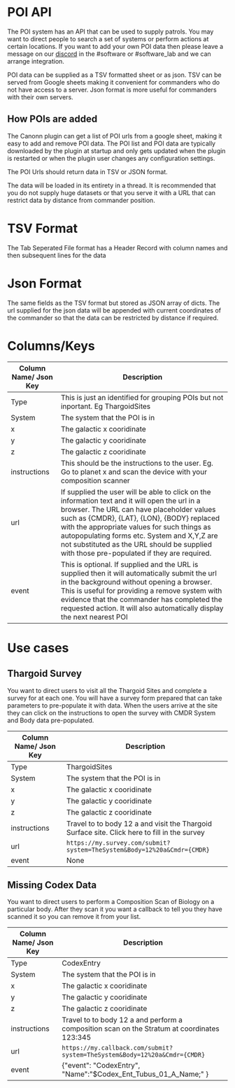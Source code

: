 # POI API
The POI system has an API that can be used to supply patrols. You may want to direct people to search a set of systems or perform actions at certain locations. If you want to add your own POI data then please leave a message on our [discord](https://canonn.fyi/discord) in the #software or #software_lab and we can arrange integration.

POI data can be supplied as a TSV formatted sheet or as json. TSV can be served from Google sheets making it convenient for commanders who do not have access to a server. Json format is more useful for commanders with their own servers. 

## How POIs are added
The Canonn plugin can get a list of POI urls from a google sheet, making it easy to add and remove POI data. The POI list and POI data are typically downloaded by the plugin at startup and only gets updated when the plugin is restarted or when the plugin user changes any configuration settings. 

The POI Urls should return data in TSV or JSON format. 

The data will be loaded in its entirety in a thread. It is recommended that you do not supply huge datasets or that you serve it with a URL that can restrict data by distance from commander position. 

# TSV Format

The Tab Seperated File format has a Header Record with column names and then subsequent lines for the data

# Json Format

The same fields as the TSV format but stored as JSON array of dicts. The url supplied for the json data will be appended with current coordinates of the commander so that the data can be restricted by distance if required. 

# Columns/Keys

| Column Name/ Json Key | Description |
| ----------- | ------------------------------------------------------------------- |
| Type | This is just an identified for grouping POIs but not inportant. Eg ThargoidSites |
| System | The system that the POI is in |
| x | The galactic x cooridinate |
| y | The galactic y cooridinate |
| z | The galactic z cooridinate |
| instructions | This should be the instructions to the user. Eg. Go to planet x and scan the device with your composition scanner |
| url | If supplied the user will be able to click on the information text and it will open the url in a browser. The URL can have placeholder values such as {CMDR}, {LAT}, {LON}, {BODY} replaced with the appropriate values for such things as autopopulating forms etc. System and X,Y,Z are not substituted as the URL should be supplied with those pre-populated if they are required.|
| event | This is optional. If supplied and the URL is supplied then it will automatically submit the url in the background without opening a browser. This is useful for providing a remove system with evidence that the commander has completed the requested action. It will also automatically display the next nearest POI |

# Use cases

## Thargoid Survey
You want to direct users to visit all the Thargoid Sites and complete a survey for at each one. You will have a survey form prepared that can take parameters to pre-populate it with data. When the users arrive at the site they can click on the instructions to open the survey with CMDR System and Body data pre-populated. 

| Column Name/ Json Key | Description |
| ----------- | ------------------------------------------------------------------- |
| Type | ThargoidSites |
| System | The system that the POI is in |
| x | The galactic x cooridinate |
| y | The galactic y cooridinate |
| z | The galactic z cooridinate |
| instructions | Travel to to body 12 a and visit the Thargoid Surface site. Click here to fill in the survey |
| url | `https://my.survey.com/submit?system=TheSystem&Body=12%20a&Cmdr={CMDR}`|
| event | None |

## Missing Codex  Data
You want to direct users to perform a Composition Scan of Biology on a particular body. After they scan it you want a callback to tell you they have scanned it so you can remove it from your list.

| Column Name/ Json Key | Description |
| ----------- | ------------------------------------------------------------------- |
| Type | CodexEntry |
| System | The system that the POI is in |
| x | The galactic x cooridinate |
| y | The galactic y cooridinate |
| z | The galactic z cooridinate |
| instructions | Travel to to body 12 a and perform a composition scan on the Stratum at coordinates 123:345 |
| url | `https://my.callback.com/submit?system=TheSystem&Body=12%20a&Cmdr={CMDR}`|
| event | {"event": "CodexEntry", "Name":"$Codex_Ent_Tubus_01_A_Name;" } |




